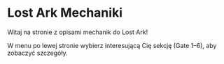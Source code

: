 # Lost Ark Mechaniki

Witaj na stronie z opisami mechanik do Lost Ark!

W menu po lewej stronie wybierz interesującą Cię sekcję (Gate 1–6), aby zobaczyć szczegóły.